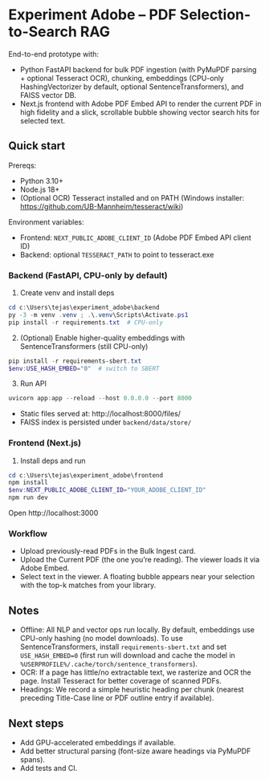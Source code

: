# Experiment Adobe – PDF Selection-to-Search RAG

End-to-end prototype with:
- Python FastAPI backend for bulk PDF ingestion (with PyMuPDF parsing + optional Tesseract OCR), chunking, embeddings (CPU-only HashingVectorizer by default, optional SentenceTransformers), and FAISS vector DB.
- Next.js frontend with Adobe PDF Embed API to render the current PDF in high fidelity and a slick, scrollable bubble showing vector search hits for selected text.

## Quick start

Prereqs:
- Python 3.10+
- Node.js 18+
- (Optional OCR) Tesseract installed and on PATH (Windows installer: https://github.com/UB-Mannheim/tesseract/wiki)

Environment variables:
- Frontend: `NEXT_PUBLIC_ADOBE_CLIENT_ID` (Adobe PDF Embed API client ID)
- Backend: optional `TESSERACT_PATH` to point to tesseract.exe

### Backend (FastAPI, CPU-only by default)

1) Create venv and install deps

```powershell
cd c:\Users\tejas\experiment_adobe\backend
py -3 -m venv .venv ; .\.venv\Scripts\Activate.ps1
pip install -r requirements.txt  # CPU-only
```

2) (Optional) Enable higher-quality embeddings with SentenceTransformers (still CPU-only)

```powershell
pip install -r requirements-sbert.txt
$env:USE_HASH_EMBED="0"  # switch to SBERT
```

3) Run API

```powershell
uvicorn app:app --reload --host 0.0.0.0 --port 8000
```

- Static files served at: http://localhost:8000/files/
- FAISS index is persisted under `backend/data/store/`

### Frontend (Next.js)

1) Install deps and run

```powershell
cd c:\Users\tejas\experiment_adobe\frontend
npm install
$env:NEXT_PUBLIC_ADOBE_CLIENT_ID="YOUR_ADOBE_CLIENT_ID"
npm run dev
```

Open http://localhost:3000

### Workflow
- Upload previously-read PDFs in the Bulk Ingest card.
- Upload the Current PDF (the one you’re reading). The viewer loads it via Adobe Embed.
- Select text in the viewer. A floating bubble appears near your selection with the top-k matches from your library.

## Notes
- Offline: All NLP and vector ops run locally. By default, embeddings use CPU-only hashing (no model downloads). To use SentenceTransformers, install `requirements-sbert.txt` and set `USE_HASH_EMBED=0` (first run will download and cache the model in `%USERPROFILE%/.cache/torch/sentence_transformers`).
- OCR: If a page has little/no extractable text, we rasterize and OCR the page. Install Tesseract for better coverage of scanned PDFs.
- Headings: We record a simple heuristic heading per chunk (nearest preceding Title-Case line or PDF outline entry if available).

## Next steps
- Add GPU-accelerated embeddings if available.
- Add better structural parsing (font-size aware headings via PyMuPDF spans).
- Add tests and CI.
